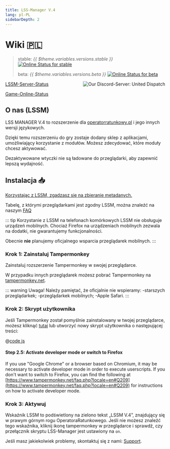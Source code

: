 ```yaml
---
title: LSS-Manager V.4
lang: pl-PL
sidebarDepth: 2
---
```


# Wiki 🇵🇱 <Badge :text="'v' + $theme.variables.versions.short"/>

> stable: *{{ $theme.variables.versions.stable }}* [![Online Status for stable](https://status.lss-manager.de/api/badge/71/status?style=flat&upLabel=online&downLabel=offline)][lssm.status]
> 
> beta: *{{ $theme.variables.versions.beta }}* [![Online Status for beta](https://status.lss-manager.de/api/badge/72/status?style=flat&upLabel=online&downLabel=offline)][lssm.status]

<discord style="float: right;"><img src="https://discord.com/api/guilds/254167535446917120/embed.png?style=banner1" alt="Our Discord-Server: United Dispatch" data-prevent-zooming></discord>

[LSSM-Server-Status][lssm.status]

[Game-Online-Status](https://status.lss-manager.de/status/missionchief)

<!-- Do NOT edit anything above this line! Any edits will be removed as content is auto generated! -->

## O nas (LSSM)

LSS MANAGER V.4 to rozszerzenie dla [operatorratunkowy.pl][games.self] i jego innych wersji językowych.

Dzięki temu rozszerzeniu do gry zostaje dodany sklep z aplikacjami, umożliwiający korzystanie z modułów. Możesz zdecydować, które moduły chcesz aktywować.

Dezaktywowane wtyczki nie są ładowane do przeglądarki, aby zapewnić lepszą wydajność.


## Instalacja 📥
[Korzystając z LSSM, zgadzasz się na zbieranie metadanych.][docs.metadata]

Tabelę, z którymi przeglądarkami jest zgodny LSSM, można znaleźć na naszym [FAQ](faq.md)

::: tip Korzystanie z LSSM na telefonach komórkowych
LSSM nie obsługuje urządzeń mobilnych. Chociaż Firefox na urządzeniach mobilnych zezwala na dodatki, nie gwarantujemy funkcjonalności.

Obecnie **nie** planujemy oficjalnego wsparcia przeglądarek mobilnych.
:::
### Krok 1: Zainstaluj Tampermonkey
Zainstaluj rozszerzenie Tampermonkey w swojej przeglądarce.

<tampermonkey-download-table/>

W przypadku innych przeglądarek możesz pobrać Tampermonkey na [tampermonkey.net][tampermonkey].

::: warning Uwaga!
Należy pamiętać, że oficjalnie nie wspieramy: 
-starszych przeglądarkek;
-przeglądarkek mobilnych;
-Apple Safari.
:::

### Krok 2: Skrypt użytkownika
Jeśli Tampermonkey został pomyślnie zainstalowany w twojej przeglądarce, możesz kliknąć [tutaj][lssm.userscript] lub utworzyć nowy skrypt użytkownika o następującej treści:

@[code js](@userscript)

#### Step 2.5: Activate developer mode or switch to Firefox

If you use "Google Chrome" or a browser based on Chromium, it may be necessary to activate developer mode in order to execute userscripts. If you don't want to switch to Firefox, you can find the following at [https://www.tampermonkey.net/faq.php?locale=en#Q209](https://www.tampermonkey.net/faq.php?locale=en#Q209) for instructions on how to activate developer mode.

### Krok 3: Aktywuj
Wskaźnik LSSM to podświetlony na zielono tekst „LSSM V.4”, znajdujący się w prawym górnym rogu OperatoraRatunkowego.
Jeśli nie możesz znaleźć tego wskaźnika, kliknij ikonę tampermonkey w przeglądarce i sprawdź, czy przełącznik skryptu LSS-Manager jest ustawiony na `on`.

Jeśli masz jakiekolwiek problemy, skontaktuj się z nami: [Support][docs.support].

<!-- ==START_FOOTER== Do NOT edit anything below this line! Any edits will be removed as content is auto generated! -->
[lssm.status]: https://status.lss-manager.de/
[lssm.discord]: https://discord.gg/RcTNjpB
[lssm.userscript]: https://v4.lssm.ledbrain.de/lssm-v4.user.js
[lssm.donations]: https://donate.lss-manager.de/
[docs]: https://docs.lss-manager.de/
[docs.home]: /pl_PL/
[docs.apps]: /pl_PL/apps.md
[docs.appstore]: /pl_PL/appstore.md
[docs.bugs]: /pl_PL/bugs.md
[docs.error_report]: /pl_PL/error_report.md
[docs.faq]: /pl_PL/faq.md
[docs.metadata]: /pl_PL/metadata.md
[docs.other]: /pl_PL/other.md
[docs.settings]: /pl_PL/settings.md
[docs.suggestions]: /pl_PL/suggestions.md
[docs.support]: /pl_PL/support.md
[games.self]: https://operatorratunkowy.pl
[tampermonkey]: https://tampermonkey.net/
[github]: https://github.com/LSS-Manager/LSSM-V.4
[github.issues]: https://github.com/LSS-Manager/LSSM-V.4/issues
[github.issues.open]: https://github.com/LSS-Manager/LSSM-V.4/issues?q=is%3Aissue+is%3Aopen+label%3Abug